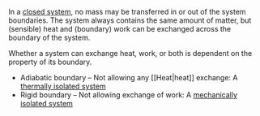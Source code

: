 In a [closed system](https://en.wikipedia.org/wiki/Thermodynamic_system#Closed_system), no mass may be transferred in or out of the system boundaries. 
The system always contains the same amount of matter, but (sensible) heat and (boundary) work can be exchanged across the boundary of the system.

Whether a system can exchange heat, work, or both is dependent on the property of its boundary.
 - Adiabatic boundary – Not allowing any [[Heat\|heat]] exchange: A [thermally isolated system](https://en.wikipedia.org/wiki/Thermally_isolated_system "Thermally isolated system")
 - Rigid boundary – Not allowing exchange of work: A [mechanically isolated system](https://en.wikipedia.org/wiki/Mechanically_isolated_system)
